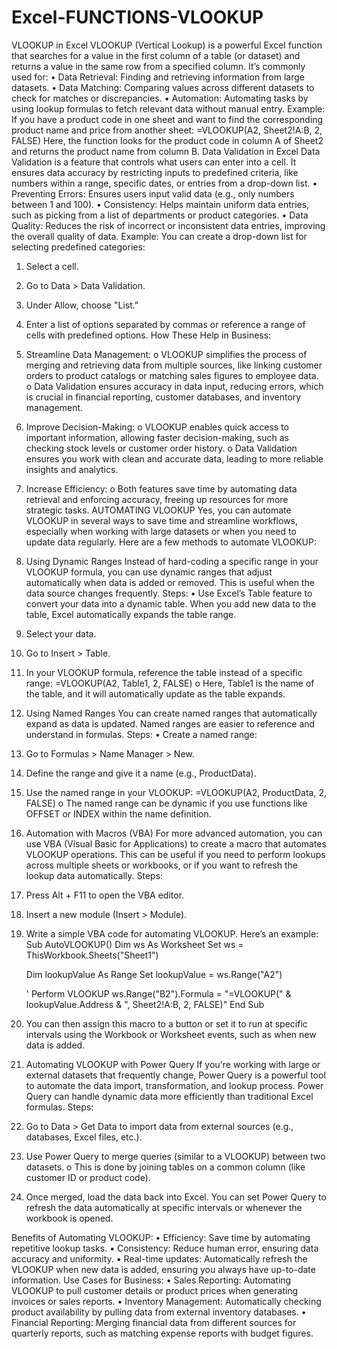 # Excel-FUNCTIONS-VLOOKUP
VLOOKUP in Excel
VLOOKUP (Vertical Lookup) is a powerful Excel function that searches for a value in the first column of a table (or dataset) and returns a value in the same row from a specified column. It’s commonly used for:
•	Data Retrieval: Finding and retrieving information from large datasets.
•	Data Matching: Comparing values across different datasets to check for matches or discrepancies.
•	Automation: Automating tasks by using lookup formulas to fetch relevant data without manual entry.
Example:
If you have a product code in one sheet and want to find the corresponding product name and price from another sheet:
=VLOOKUP(A2, Sheet2!A:B, 2, FALSE)
Here, the function looks for the product code in column A of Sheet2 and returns the product name from column B.
Data Validation in Excel
Data Validation is a feature that controls what users can enter into a cell. It ensures data accuracy by restricting inputs to predefined criteria, like numbers within a range, specific dates, or entries from a drop-down list.
•	Preventing Errors: Ensures users input valid data (e.g., only numbers between 1 and 100).
•	Consistency: Helps maintain uniform data entries, such as picking from a list of departments or product categories.
•	Data Quality: Reduces the risk of incorrect or inconsistent data entries, improving the overall quality of data.
Example:
You can create a drop-down list for selecting predefined categories:
1.	Select a cell.
2.	Go to Data > Data Validation.
3.	Under Allow, choose "List."
4.	Enter a list of options separated by commas or reference a range of cells with predefined options.
How These Help in Business:
1.	Streamline Data Management:
o	VLOOKUP simplifies the process of merging and retrieving data from multiple sources, like linking customer orders to product catalogs or matching sales figures to employee data.
o	Data Validation ensures accuracy in data input, reducing errors, which is crucial in financial reporting, customer databases, and inventory management.
2.	Improve Decision-Making:
o	VLOOKUP enables quick access to important information, allowing faster decision-making, such as checking stock levels or customer order history.
o	Data Validation ensures you work with clean and accurate data, leading to more reliable insights and analytics.
3.	Increase Efficiency:
o	Both features save time by automating data retrieval and enforcing accuracy, freeing up resources for more strategic tasks.
AUTOMATING  VLOOKUP
Yes, you can automate VLOOKUP in several ways to save time and streamline workflows, especially when working with large datasets or when you need to update data regularly. Here are a few methods to automate VLOOKUP:
1. Using Dynamic Ranges
Instead of hard-coding a specific range in your VLOOKUP formula, you can use dynamic ranges that adjust automatically when data is added or removed. This is useful when the data source changes frequently.
Steps:
•	Use Excel’s Table feature to convert your data into a dynamic table. When you add new data to the table, Excel automatically expands the table range.
1.	Select your data.
2.	Go to Insert > Table.
3.	In your VLOOKUP formula, reference the table instead of a specific range:
=VLOOKUP(A2, Table1, 2, FALSE)
o	Here, Table1 is the name of the table, and it will automatically update as the table expands.
2. Using Named Ranges
You can create named ranges that automatically expand as data is updated. Named ranges are easier to reference and understand in formulas.
Steps:
•	Create a named range:
1.	Go to Formulas > Name Manager > New.
2.	Define the range and give it a name (e.g., ProductData).
3.	Use the named range in your VLOOKUP:
=VLOOKUP(A2, ProductData, 2, FALSE)
o	The named range can be dynamic if you use functions like OFFSET or INDEX within the name definition.
3. Automation with Macros (VBA)
For more advanced automation, you can use VBA (Visual Basic for Applications) to create a macro that automates VLOOKUP operations. This can be useful if you need to perform lookups across multiple sheets or workbooks, or if you want to refresh the lookup data automatically.
Steps:
1.	Press Alt + F11 to open the VBA editor.
2.	Insert a new module (Insert > Module).
3.	Write a simple VBA code for automating VLOOKUP. Here’s an example:
Sub AutoVLOOKUP()
    Dim ws As Worksheet
    Set ws = ThisWorkbook.Sheets("Sheet1")
    
    Dim lookupValue As Range
    Set lookupValue = ws.Range("A2")
    
    ' Perform VLOOKUP
    ws.Range("B2").Formula = "=VLOOKUP(" & lookupValue.Address & ", Sheet2!A:B, 2, FALSE)"
End Sub
4.	You can then assign this macro to a button or set it to run at specific intervals using the Workbook or Worksheet events, such as when new data is added.
4. Automating VLOOKUP with Power Query
If you're working with large or external datasets that frequently change, Power Query is a powerful tool to automate the data import, transformation, and lookup process. Power Query can handle dynamic data more efficiently than traditional Excel formulas.
Steps:
1.	Go to Data > Get Data to import data from external sources (e.g., databases, Excel files, etc.).
2.	Use Power Query to merge queries (similar to a VLOOKUP) between two datasets.
o	This is done by joining tables on a common column (like customer ID or product code).
3.	Once merged, load the data back into Excel.
You can set Power Query to refresh the data automatically at specific intervals or whenever the workbook is opened.
  
Benefits of Automating VLOOKUP:
•	Efficiency: Save time by automating repetitive lookup tasks.
•	Consistency: Reduce human error, ensuring data accuracy and uniformity.
•	Real-time updates: Automatically refresh the VLOOKUP when new data is added, ensuring you always have up-to-date information.
Use Cases for Business:
•	Sales Reporting: Automating VLOOKUP to pull customer details or product prices when generating invoices or sales reports.
•	Inventory Management: Automatically checking product availability by pulling data from external inventory databases.
•	Financial Reporting: Merging financial data from different sources for quarterly reports, such as matching expense reports with budget figures.

